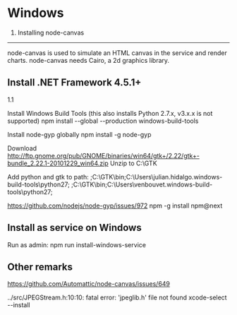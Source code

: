 Windows
=======

1. Installing node-canvas
-------------------------

node-canvas is used to simulate an HTML canvas in the service and render charts. node-canvas needs Cairo, a 2d graphics library.


Install .NET Framework 4.5.1+
-----------------------------

1.1 

Install Windows Build Tools (this also installs Python 2.7.x, v3.x.x is not supported)
npm install --global --production windows-build-tools

Install node-gyp globally
npm install -g node-gyp

Download
http://ftp.gnome.org/pub/GNOME/binaries/win64/gtk+/2.22/gtk+-bundle_2.22.1-20101229_win64.zip
Unzip to C:\GTK

Add python and gtk to path:
;C:\GTK\bin\;C:\Users\julian.hidalgo\.windows-build-tools\python27\;
;C:\GTK\bin\;C:\Users\venbouvet\.windows-build-tools\python27\;

https://github.com/nodejs/node-gyp/issues/972
npm -g install npm@next

Install as service on Windows
-----------------------------
Run as admin:
npm run install-windows-service

Other remarks
-------------

https://github.com/Automattic/node-canvas/issues/649

../src/JPEGStream.h:10:10: fatal error: 'jpeglib.h' file not found
xcode-select --install


